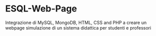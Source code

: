 # ESQL-Web-Page
Integrazione di MySQL, MongoDB, HTML, CSS and PHP a creare un webpage simulazione di un sistema didattica per studenti e professori
